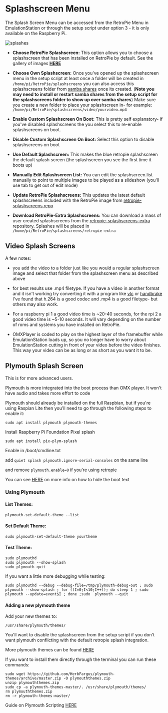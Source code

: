 # Splashscreen Menu

The Splash Screen Menu can be accessed from the RetroPie Menu in EmulationStation or through the setup script under option 3 - it is only available on the Raspberry Pi.

![splashes](https://cloud.githubusercontent.com/assets/10035308/16179686/82420dcc-362a-11e6-963d-13d4471f813e.png)

- **Choose RetroPie Splashscreen:** This option allows you to choose a splashscreen that has been installed on RetroPie by default. See the gallery of images [**HERE**](https://github.com/RetroPie/retropie-splashscreens/wiki)

- **Choose Own Splashscreen:** Once you've opened up the splashscreen menu in the setup script at least once a folder will be created in `/home/pi/RetroPie/splashscreens` you can also access this splashscreens folder from [samba shares](First-Installation#samba-shares-needs-an-active-internet-connection) once its created. (**Note you may need to install or restart samba shares from the setup script for the splashscreens folder to show up over samba shares**) Make sure you create a new folder to place your splashscreen in- for example:  `/home/pi/RetroPie/splashscreens/video/yourvideo.mp4`

- **Enable Custom Splashscreen On Boot:** This is pretty self explanatory- if you've disabled splashscreens the you select this to re-enable splashscreens on boot.

- **Disable Custom Splashscreen On Boot:** Select this option to disable splashscreens on boot

- **Use Default Splashscreen:** This makes the blue retropie splashscreen the default splash screen (the splashscreen you see the first time it boots up)

- **Manually Edit Splashscreen List:** You can edit the splashscreen.list manually to point to multiple images to be played as a slideshow (you'll use tab to get out of edit mode)

- **Update RetroPie Splashscreens:** This updates the latest default splashscreens included with the RetroPie image from [retropie-splashscreens repo](https://github.com/RetroPie/retropie-splashscreens)

- **Download RetroPie-Extra Splashscreens:** You can download a mass of user created splashscreens from the [retropie-splashscreens-extra](https://github.com/HerbFargus/retropie-splashscreens-extra) repository. Splashes will be placed in `/home/pi/RetroPie/splashscreens/retropie-extra`

## Video Splash Screens

A few notes:

- you add the video to a folder just like you would a regular splashscreen image and select that folder from the splashscreen menu as described above

- for best results use .mp4 filetype. If you have a video in another format and it isn't working try converting it with a program like [vlc](http://www.videolan.org/vlc/index.html) or [handbrake](https://handbrake.fr/) I've found that h.264 is a good codec and .mp4 is a good filetype- but others may also work.
 
- For a raspberry pi 1 a good video time is ~20-40 seconds, for the rpi 2 a good video time is ~5-10 seconds. It will vary depending on the number of roms and systems you have installed on RetroPie. 

- OMXPlayer is coded to play on the highest layer of the framebuffer while EmulationStation loads up, so you no longer have to worry about EmulationStation cutting in front of your video before the video finishes. This way your video can be as long or as short as you want it to be.

## Plymouth Splash Screen

This is for more advanced users.

Plymouth is more integrated into the boot process than OMX player. It won't have audio and takes more effort to code

Plymouth should already be installed on the full Raspbian, but if you're using Raspian Lite then you'll need to go through the following steps to enable it:

```
sudo apt install plymouth plymouth-themes
```

Install Raspberry Pi Foundation Pixel splash

```
sudo apt install pix-plym-splash
```

Enable in /boot/cmdline.txt

add `quiet splash plymouth.ignore-serial-consoles` on the same line

and remove `plymouth.enable=0` if you're using retropie

You can see [HERE](FAQ#how-do-i-hide-the-boot-text) on more info on how to hide the boot text

### Using Plymouth

#### List Themes:

```
plymouth-set-default-theme --list
```

#### Set Default Theme:

```
sudo plymouth-set-default-theme yourtheme
```

#### Test Theme:

```
sudo plymouthd
sudo plymouth --show-splash
sudo plymouth quit 
```

If you want a little more debugging while testing:
```
sudo plymouthd --debug --debug-file=/tmp/plymouth-debug-out ; sudo plymouth --show-splash ; for ((I=0;I<10;I++)); do sleep 1 ; sudo plymouth --update=event$I ; done ;sudo  plymouth --quit
```

#### Adding a new plymouth theme

Add your new themes to:

```
/usr/share/plymouth/themes/
```

You'll want to disable the splashscreen from the setup script if you don't want plymouth conflicting with the default retropie splash integration.

More plymouth themes can be found [HERE](https://github.com/HerbFargus/plymouth-themes)

If you want to install them directly through the terminal you can run these commands:

```
sudo wget https://github.com/HerbFargus/plymouth-themes/archive/master.zip -O plymouththemes.zip
unzip plymouththemes.zip
sudo cp -a plymouth-themes-master/. /usr/share/plymouth/themes/
rm plymouththemes.zip
rm -r plymouth-themes-master/
```

Guide on Plymouth Scripting [HERE](http://brej.org/blog/?p=158)